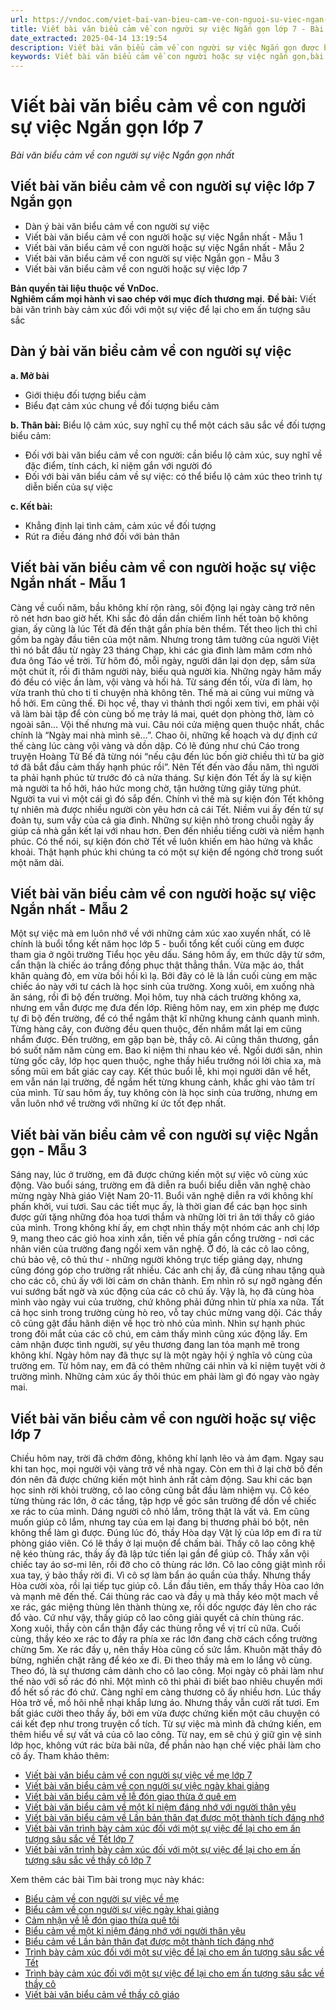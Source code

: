 ```yaml
---
url: https://vndoc.com/viet-bai-van-bieu-cam-ve-con-nguoi-su-viec-ngan-gon-281858
title: Viết bài văn biểu cảm về con người sự việc Ngắn gọn lớp 7 - Bài văn biểu cảm về con người sự việc Ngắn gọn nhất - VnDoc.com
date_extracted: 2025-04-14 13:19:54
description: Viết bài văn biểu cảm về con người sự việc Ngắn gọn được biên soạn nhằm giúp các em HS đạt kết quả tốt trong quá trình làm bài tập và học tập môn Ngữ văn lớp 7.
keywords: Viết bài văn biểu cảm về con người hoặc sự việc ngắn gọn,bài văn biểu cảm về con người hoặc sự việc,Viết bài văn biểu cảm về con người hoặc sự việc Ngắn gọn nhất,Viết bài văn biểu cảm về con người hoặc sự việc,Viết bài văn biểu cảm về con người hoặc sự việc lớp 7,Viết bài văn biểu cảm về con người hoặc sự việc ngắn,bài văn biểu cảm về con người hoặc sự việc lớp 7,bài văn biểu cảm về con người hoặc sự việc ngắn gọn
---
```


# Viết bài văn biểu cảm về con người sự việc Ngắn gọn lớp 7
 _Bài văn biểu cảm về con người sự việc Ngắn gọn nhất_
## **Viết bài văn biểu cảm về con người sự việc lớp 7 Ngắn gọn**
  * Dàn ý bài văn biểu cảm về con người sự việc
  * Viết bài văn biểu cảm về con người hoặc sự việc Ngắn nhất - Mẫu 1
  * Viết bài văn biểu cảm về con người hoặc sự việc Ngắn nhất - Mẫu 2
  * Viết bài văn biểu cảm về con người sự việc Ngắn gọn - Mẫu 3
  * Viết bài văn biểu cảm về con người hoặc sự việc lớp 7

**Bản quyền tài liệu thuộc về VnDoc.  
Nghiêm cấm mọi hành vi sao chép với mục đích thương mại.**
**Đề bài:** Viết bài văn trình bày cảm xúc đối với một sự việc để lại cho em ấn tượng sâu sắc
## **Dàn ý bài văn biểu cảm về con người sự việc**
**a. Mở bài**
  * Giới thiệu đối tượng biểu cảm
  * Biểu đạt cảm xúc chung về đối tượng biểu cảm

**b. Thân bài:** Biểu lộ cảm xúc, suy nghĩ cụ thể một cách sâu sắc về đối tượng biểu cảm:
  * Đối với bài văn biểu cảm về con người: cần biểu lộ cảm xúc, suy nghĩ về đặc điểm, tính cách, kỉ niệm gắn với người đó
  * Đối với bài văn biểu cảm về sự việc: có thể biểu lộ cảm xúc theo trình tự diễn biến của sự việc

**c. Kết bài:**
  * Khẳng định lại tình cảm, cảm xúc về đối tượng
  * Rút ra điều đáng nhớ đối với bản thân

## **Viết bài văn biểu cảm về con người hoặc sự việc Ngắn nhất - Mẫu 1**
Càng về cuối năm, bầu không khí rộn ràng, sôi động lại ngày càng trở nên rõ nét hơn bao giờ hết. Khi sắc đỏ dần dần chiếm lĩnh hết toàn bộ không gian, ấy cũng là lúc Tết đã đến thật gần phía bên thềm.
Tết theo lịch thì chỉ gồm ba ngày đầu tiên của một năm. Nhưng trong tâm tưởng của người Việt thì nó bắt đầu từ ngày 23 tháng Chạp, khi các gia đình làm mâm cơm nhỏ đưa ông Táo về trời. Từ hôm đó, mỗi ngày, người dân lại dọn dẹp, sắm sửa một chút ít, rồi đi thăm người này, biếu quà người kia. Những ngày hăm mấy đó đều có việc ần làm, vội vàng và hối hả. Từ sáng đến tối, vừa đi làm, họ vừa tranh thủ cho ti tỉ chuyện nhà không tên. Thế mà ai cũng vui mừng và hồ hởi. Em cũng thế. Đi học về, thay vì thảnh thơi ngồi xem tivi, em phải vội vã làm bài tập để còn cùng bố mẹ trảy lá mai, quét dọn phòng thờ, làm cỏ ngoài sân… Vội thế nhưng mà vui. Câu nói cửa miệng quen thuộc nhất, chắc chính là “Ngày mai nhà mình sẽ…”. Chao ôi, những kế hoạch và dự định cứ thế càng lúc càng vội vàng và dồn dập. Có lẽ đúng như chú Cáo trong truyện Hoàng Tử Bế đã từng nói “nếu cậu đến lúc bốn giờ chiều thì từ ba giờ tớ đã bắt đầu cảm thấy hạnh phúc rồi”. Nên Tết đến vào đầu năm, thì người ta phải hạnh phúc từ trước đó cả nửa tháng. Sự kiện đón Tết ấy là sự kiện mà người ta hồ hởi, háo hức mong chờ, tận hưởng từng giây từng phút. Người ta vui vì một cái gì đó sắp đến. Chính vì thế mà sự kiện đón Tết không tự nhiên mà được nhiều người còn yêu hơn cả cái Tết. Niềm vui ấy đến từ sự đoàn tụ, sum vầy của cả gia đình. Những sự kiện nhỏ trong chuỗi ngày ấy giúp cả nhà gắn kết lại với nhau hơn. Đen đến nhiều tiếng cười và niềm hạnh phúc.
Có thể nói, sự kiện đón chờ Tết về luôn khiến em hào hứng và khắc khoải. Thật hạnh phúc khi chúng ta có một sự kiện để ngóng chờ trong suốt một năm dài.
## **Viết bài văn biểu cảm về con người hoặc sự việc Ngắn nhất - Mẫu 2**
Một sự việc mà em luôn nhớ về với những cảm xúc xao xuyến nhất, có lẽ chính là buổi tổng kết năm học lớp 5 - buổi tổng kết cuối cùng em được tham gia ở ngôi trường Tiểu học yêu dấu.
Sáng hôm ấy, em thức dậy từ sớm, cẩn thận là chiếc áo trắng đồng phục thật thẳng thắn. Vừa mặc áo, thắt khăn quàng đỏ, em vừa bồi hồi kì lạ. Bởi đây có lẽ là lần cuối cùng em mặc chiếc áo này với tư cách là học sinh của trường. Xong xuôi, em xuống nhà ăn sáng, rồi đi bộ đến trường. Mọi hôm, tuy nhà cách trường không xa, nhưng em vẫn được mẹ đưa đến lớp. Riêng hôm nay, em xin phép mẹ được tự đi bộ đến trường, để có thể ngắm thật kĩ những khung cảnh quanh mình. Từng hàng cây, con đường đều quen thuộc, đến nhắm mắt lại em cũng nhẩm được. Đến trường, em gặp bạn bè, thầy cô. Ai cũng thân thương, gắn bó suốt năm năm cùng em. Bao kỉ niệm thi nhau kéo về. Ngồi dưới sân, nhìn từng gốc cây, lớp học quen thuộc, nghe thầy hiểu trưởng nói lời chia xa, mà sống mũi em bất giác cay cay. Kết thúc buổi lễ, khi mọi người dân về hết, em vẫn nán lại trường, để ngắm hết từng khung cảnh, khắc ghi vào tâm trí của mình.
Từ sau hôm ấy, tuy không còn là học sinh của trường, nhưng em vẫn luôn nhớ về trường với những kí ức tốt đẹp nhất.
## **Viết bài văn biểu cảm về con người sự việc Ngắn gọn - Mẫu 3**
Sáng nay, lúc ở trường, em đã được chứng kiến một sự việc vô cùng xúc động.
Vào buổi sáng, trường em đã diễn ra buổi biểu diễn văn nghệ chào mừng ngày Nhà giáo Việt Nam 20-11. Buổi văn nghệ diễn ra với không khí phấn khởi, vui tươi. Sau các tiết mục ấy, là thời gian để các bạn học sinh được gửi tặng những đóa hoa tươi thắm và những lời tri ân tới thầy cô giáo của mình. Trong không khí ấy, em chợt nhìn thấy một nhóm các anh chị lớp 9, mang theo các giỏ hoa xinh xắn, tiến về phía gần cổng trường - nơi các nhân viên của trường đang ngồi xem văn nghệ. Ở đó, là các cô lao công, chú bảo vệ, cô thủ thư - những người không trực tiếp giảng dạy, nhưng cũng đóng góp cho trường rất nhiều. Các anh chị ấy, đã cùng nhau tặng quà cho các cô, chú ấy với lời cảm ơn chân thành. Em nhìn rõ sự ngỡ ngàng đến vui sướng bất ngờ và xúc động của các cô chú ấy. Vậy là, họ đã cùng hòa mình vào ngày vui của trường, chứ không phải đứng nhìn từ phía xa nữa. Tất cả học sinh trong trường cùng hò reo, vỗ tay chúc mừng vang dội. Các thầy cô cũng gật đầu hãnh diện về học trò nhỏ của mình. Nhìn sự hạnh phúc trong đôi mắt của các cô chú, em cảm thấy mình cũng xúc động lấy. Em cảm nhận được tình người, sự yêu thương đang lan tỏa mạnh mẽ trong không khí. Ngày hôm nay đã thực sự là một ngày hội ý nghĩa vô cùng của trường em.
Từ hôm nay, em đã có thêm những cái nhìn và kỉ niệm tuyệt vời ở trường mình. Những cảm xúc ấy thôi thúc em phải làm gì đó ngay vào ngày mai.
## **Viết bài văn biểu cảm về con người hoặc sự việc lớp 7**
Chiều hôm nay, trời đã chớm đông, không khí lạnh lẽo và ảm đạm. Ngay sau khi tan học, mọi người vội vàng trở về nhà ngay. Còn em thì ở lại chờ bố đến đón nên đã được chứng kiến một hình ảnh rất cảm động.
Sau khi các bạn học sinh rời khỏi trường, cô lao công cũng bắt đầu làm nhiệm vụ. Cô kéo từng thùng rác lớn, ở các tầng, tập hợp về góc sân trường để dồn về chiếc xe rác to của mình. Dáng người cô nhỏ lắm, trông thật là vất vả. Em cũng muốn giúp cô lắm, nhưng tay của em lại đang bị thương phải bó bột, nên không thể làm gì được. Đúng lúc đó, thầy Hòa dạy Vật lý của lớp em đi ra từ phòng giáo viên. Có lẽ thầy ở lại muộn để chấm bài. Thấy cô lao công khệ nệ kéo thùng rác, thầy ấy đã lập tức tiến lại gần để giúp cô. Thầy xắn vội chiếc tay áo sơ-mi lên, rồi đỡ cho cô thùng rác lớn. Cô lao công giật mình rồi xua tay, ý bảo thầy rời đi. Vì cô sợ làm bẩn áo quần của thầy. Nhưng thầy Hòa cười xòa, rồi lại tiếp tục giúp cô.
Lần đầu tiên, em thấy thầy Hòa cao lớn và mạnh mẽ đến thế. Cái thùng rác cao và đầy ụ mà thầy kéo một mach về xe rác, gác miệng thùng lên thành thùng xe, rồi dốc ngược đáy lên cho rác đổ vào. Cứ như vậy, thầy giúp cô lao công giải quyết cả chín thùng rác. Xong xuôi, thầy còn cẩn thận đẩy các thùng rỗng về vị trí cũ nữa. Cuối cùng, thầy kéo xe rác to đầy ra phía xe rác lớn đang chờ cách cổng trường chừng 5m. Xe rác đầy ụ, nên thầy Hòa cũng cố sức lắm. Khuôn mặt thầy đỏ bừng, nghiến chặt răng để kéo xe đi. Đi theo thầy mà em lo lắng vô cùng. Theo đó, là sự thương cảm dành cho cô lao công. Mọi ngày cô phải làm như thế nào với số rác đó nhỉ. Một mình cô thì phải đi biết bao nhiêu chuyến mới đổ hết số rác đó chứ. Càng nghĩ em càng thương cô ấy nhiều hơn. Lúc thầy Hòa trở về, mồ hôi nhễ nhại khắp lưng áo. Nhưng thầy vẫn cười rất tươi. Em bất giác cười theo thầy ấy, bởi em vừa được chứng kiến một câu chuyện có cái kết đẹp như trong truyện cổ tích.
Từ sự việc mà mình đã chứng kiến, em thêm hiểu về sự vất vả của cô lao công. Từ nay, em sẽ chú ý giữ gìn vệ sinh lớp học, không vứt rác bừa bãi nữa, để phần nào hạn chế việc phải làm cho cô ấy.
Tham khảo thêm:
  * [Viết bài văn biểu cảm về con người sự việc về mẹ lớp 7](<https://vndoc.com/van-mau-lop-7-cam-nghi-ve-me-cua-em-134551>)
  * [Viết bài văn biểu cảm về con người sự việc ngày khai giảng](<https://vndoc.com/viet-bai-van-bieu-cam-ve-con-nguoi-su-viec-ngay-khai-giang-281860>)
  * [Viết bài văn biểu cảm về lễ đón giao thừa ở quê em](<https://vndoc.com/cam-nhan-ve-le-don-giao-thua-que-toi-281861>)
  * [Viết bài văn biểu cảm về một kỉ niệm đáng nhớ với người thân yêu](<https://vndoc.com/viet-bai-van-bieu-cam-ve-mot-ki-niem-dang-nho-voi-nguoi-than-yeu-281862>)
  * [Viết bài văn biểu cảm về Lần bản thân đạt được một thành tích đáng nhớ](<https://vndoc.com/viet-bai-van-bieu-cam-ve-lan-ban-than-dat-duoc-mot-thanh-tich-dang-nho-281863>)
  * [Viết bài văn trình bày cảm xúc đối với một sự việc để lại cho em ấn tượng sâu sắc về Tết lớp 7](<https://vndoc.com/viet-bai-van-trinh-bay-cam-xuc-doi-voi-mot-su-viec-de-lai-cho-em-an-tuong-sau-sac-ve-tet-282292>)
  * [Viết bài văn trình bày cảm xúc đối với một sự việc để lại cho em ấn tượng sâu sắc về thầy cô lớp 7](<https://vndoc.com/viet-bai-van-trinh-bay-cam-xuc-doi-voi-mot-su-viec-de-lai-cho-em-an-tuong-sau-sac-ve-thay-co-282294>)

Xem thêm các bài Tìm bài trong mục này khác:
  * [Biểu cảm về con người sự việc về mẹ](</van-mau-lop-7-cam-nghi-ve-me-cua-em-134551>)
  * [Biểu cảm về con người sự việc ngày khai giảng](</viet-bai-van-bieu-cam-ve-con-nguoi-su-viec-ngay-khai-giang-281860>)
  * [Cảm nhận về lễ đón giao thừa quê tôi](</cam-nhan-ve-le-don-giao-thua-que-toi-281861>)
  * [Biểu cảm về một kỉ niệm đáng nhớ với người thân yêu](</viet-bai-van-bieu-cam-ve-mot-ki-niem-dang-nho-voi-nguoi-than-yeu-281862>)
  * [Biểu cảm về Lần bản thân đạt được một thành tích đáng nhớ](</viet-bai-van-bieu-cam-ve-lan-ban-than-dat-duoc-mot-thanh-tich-dang-nho-281863>)
  * [Trình bày cảm xúc đối với một sự việc để lại cho em ấn tượng sâu sắc về Tết](</viet-bai-van-trinh-bay-cam-xuc-doi-voi-mot-su-viec-de-lai-cho-em-an-tuong-sau-sac-ve-tet-282292>)
  * [Trình bày cảm xúc đối với một sự việc để lại cho em ấn tượng sâu sắc về thầy cô](</viet-bai-van-trinh-bay-cam-xuc-doi-voi-mot-su-viec-de-lai-cho-em-an-tuong-sau-sac-ve-thay-co-282294>)
  * [Viết bài văn biểu cảm về thầy cô giáo](</van-mau-lop-7-cam-nghi-ve-thay-co-giao-136503>)

